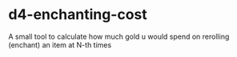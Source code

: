 # d4-enchanting-cost
A small tool to calculate how much gold u would spend on rerolling (enchant) an item at N-th times
